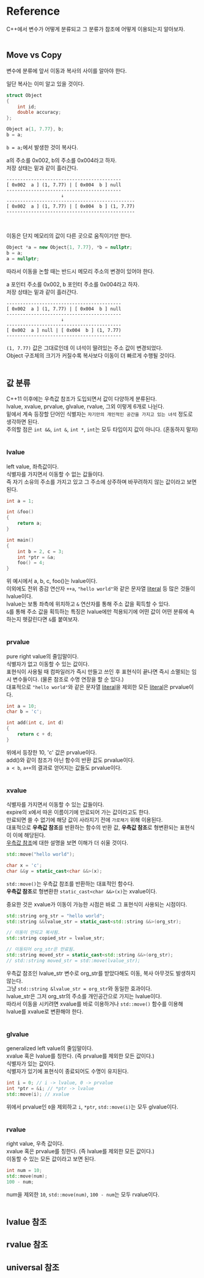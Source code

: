 # Reference  

C++에서 변수가 어떻게 분류되고 그 분류가 참조에 어떻게 이용되는지 알아보자.  
&nbsp;  

## Move vs Copy  

변수에 분류에 앞서 이동과 복사의 사이를 알아야 한다.  

일단 복사는 이미 알고 있을 것이다.  
```c++
struct Object
{
    int id;
    double accuracy;
};

Object a{1, 7.77}, b;
b = a;
```
```b = a;```에서 발생한 것이 복사다.  

a의 주소를 0x002, b의 주소를 0x004라고 하자.  
저장 상태는 밑과 같이 흘러간다.  
```
------------------------------------------
[ 0x002  a ] (1, 7.77) | [ 0x004  b ] null
------------------------------------------
                    ↓
-----------------------------------------------
[ 0x002  a ] (1, 7.77) | [ 0x004  b ] (1, 7.77)
-----------------------------------------------            
```
&nbsp;  

이동은 단지 메모리의 값이 다른 곳으로 움직이기만 한다.  
```c++
Object *a = new Object{1, 7.77}, *b = nullptr;
b = a;
a = nullptr;
```
따라서 이동을 논할 때는 반드시 메모리 주소의 변경이 있어야 한다.  

a 포인터 주소를 0x002, b 포인터 주소를 0x004라고 하자.  
저장 상태는 밑과 같이 흘러간다.  
```
------------------------------------------
[ 0x002  a ] (1, 7.77) | [ 0x004  b ] null
------------------------------------------
                    ↓
------------------------------------------
[ 0x002  a ] null | [ 0x004  b ] (1, 7.77)
------------------------------------------                  
```
```(1, 7.77)``` 값은 그대로인데 이 녀석이 딸려있는 주소 값이 변경되었다.  
Object 구조체의 크기가 커질수록 복사보다 이동이 더 빠르게 수행될 것이다.  
&nbsp;  

## 값 분류  

C++11 이후에는 우측값 참조가 도입되면서 값이 다양하게 분류된다.  
lvalue, xvalue, prvalue, glvalue, rvalue, 그외 이렇게 6개로 나뉜다.  
밑에서 계속 등장할 단어인 식별자는 ```자기만의 개인적인 공간을 가지고 있는 녀석``` 정도로 생각하면 된다.  
주의할 점은 ```int &&```, ```int &```, ```int *```, ```int```는 모두 타입이지 값이 아니다. (혼동하지 말자)  
&nbsp;  

### lvalue  

left value, 좌측값이다.  
식별자를 가지면서 이동할 수 없는 값들이다.  
즉 자기 소유의 주소를 가지고 있고 그 주소에 상주하며 바꾸려하지 않는 값이라고 보면 된다.  
```c++
int a = 1;

int &foo()
{
    return a;
}

int main()
{
    int b = 2, c = 3;
    int *ptr = &a;
    foo() = 4;
}
```
위 예시에서 a, b, c, foo()는 lvalue이다.  
이외에도 전위 증감 연산자 ```++a```, ```"hello world"```와 같은 문자열 [literal](https://www.geeksforgeeks.org/literals-in-c-cpp-with-examples/) 등 많은 것들이 lvalue이다.  
lvalue는 보통 좌측에 위치하고 ```&``` 연산자를 통해 주소 값을 획득할 수 있다.  
```&```를 통해 주소 값을 획득하는 특징은 lvalue에만 적용되기에 어떤 값이 어떤 분류에 속하는지 헷갈린다면 ```&```를 붙여보자.  
&nbsp;  

### prvalue  

pure right value의 줄임말이다.  
식별자가 없고 이동할 수 있는 값이다.  
표현식이 사용될 때 컴파일러가 즉시 만들고 쓰인 후 표현식이 끝나면 즉시 소멸되는 임시 변수들이다. (물론 참조로 수명 연장을 할 순 있다.)   
대표적으로 ```"hello world"```와 같은 문자열 [literal](https://www.geeksforgeeks.org/literals-in-c-cpp-with-examples/)을 제외한 모든 [literal](https://www.geeksforgeeks.org/literals-in-c-cpp-with-examples/)은 prvalue이다.  
```c++
int a = 10;
char b = 'c';

int add(int c, int d)
{
    return c + d;
}
```
위에서 등장한 10, 'c' 값은 prvalue이다.  
add()와 같이 참조가 아닌 함수의 반환 값도 prvalue이다.  
```a < b```, ```a++```의 결과로 얻어지는 값들도 prvalue이다.  
&nbsp;  

### xvalue  

식별자를 가지면서 이동할 수 있는 값들이다.  
expire의 x에서 따온 이름이기에 만료되어 가는 값이라고도 한다.  
만료되면 쓸 수 없기에 해당 값이 사라지기 전에 ```가로채기``` 위해 이용된다.  
대표적으로 **우측값 참조**를 반환하는 함수의 반환 값, **우측값 참조**로 형변환되는 표현식이 이에 해당된다.  
[우측값 참조]()에 대한 설명을 보면 이해가 더 쉬울 것이다.  
```c++
std::move("hello world");

char x = 'c';
char &&y = static_cast<char &&>(x);
```
```std::move()```는 우측값 참조를 반환하는 대표적인 함수다.  
**우측값 참조**로 형변환한 ```static_cast<char &&>(x)```는 xvalue이다.  

중요한 것은 xvalue가 이동이 가능한 시점은 바로 그 표현식이 사용되는 시점이다.  
```c++
std::string org_str = "hello world";
std::string &&lvalue_str = static_cast<std::string &&>(org_str);

// 이동이 안되고 복사됨.
std::string copied_str = lvalue_str;

// 이동되어 org_str은 만료됨.  
std::string moved_str = static_cast<std::string &&>(org_str);
// std::string moved_str = std::move(lvalue_str);
```
우측값 참조인 lvalue_str 변수로 org_str를 받았다해도 이동, 복사 아무것도 발생하지 않는다.  
그냥 ```std::string &lvalue_str = org_str```와 동일한 효과이다.  
lvalue_str은 그저 org_str의 주소를 개인공간으로 가지는 lvalue이다.  
따라서 이동을 시키려면 xvalue를 바로 이용하거나 ```std::move()``` 함수를 이용해 lvalue를 xvalue로 변환해야 한다.  
&nbsp;  

### glvalue  

generalized left value의 줄임말이다.  
xvalue 혹은 lvalue를 칭한다. (즉 prvalue를 제외한 모든 값이다.)  
식별자가 있는 값이다.  
식별자가 있기에 표현식이 종료되어도 수명이 유지된다.  
```c++
int i = 0; // i -> lvalue, 0 -> prvalue
int *ptr = &i; // *ptr -> lvalue
std::move(i); // xvalue
```
위에서 prvalue인 ```0```을 제외하고 ```i```, ```*ptr```, ```std::move(i)```는 모두 glvalue이다.  
&nbsp;  

### rvalue  

right value, 우측 값이다.  
xvalue 혹은 prvalue를 칭한다. (즉 lvalue를 제외한 모든 값이다.)  
이동할 수 있는 모든 값이라고 보면 된다.  
```c++
int num = 10;
std::move(num);
100 - num;
```
num을 제외한 ```10```, ```std::move(num)```, ```100 - num```는 모두 rvalue이다.  
&nbsp;  

## lvalue 참조  

## rvalue 참조  

## universal 참조  

